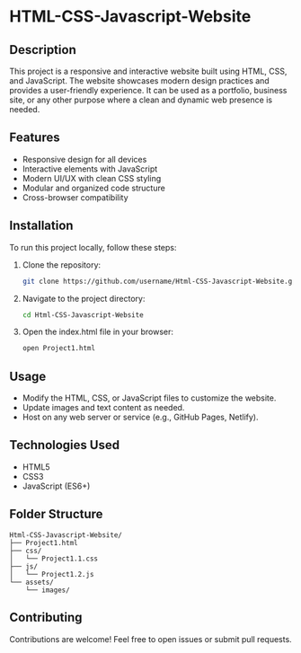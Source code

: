 # HTML-CSS-Javascript-Website

## Description
This project is a responsive and interactive website built using HTML, CSS, and JavaScript. The website showcases modern design practices and provides a user-friendly experience. It can be used as a portfolio, business site, or any other purpose where a clean and dynamic web presence is needed.

## Features
- Responsive design for all devices
- Interactive elements with JavaScript
- Modern UI/UX with clean CSS styling
- Modular and organized code structure
- Cross-browser compatibility

## Installation
To run this project locally, follow these steps:
1. Clone the repository:
   ```bash
   git clone https://github.com/username/Html-CSS-Javascript-Website.git
   ```
2. Navigate to the project directory:
   ```bash
   cd Html-CSS-Javascript-Website
   ```
3. Open the index.html file in your browser:
   ```bash
   open Project1.html
   ```

## Usage
- Modify the HTML, CSS, or JavaScript files to customize the website.
- Update images and text content as needed.
- Host on any web server or service (e.g., GitHub Pages, Netlify).

## Technologies Used
- HTML5
- CSS3
- JavaScript (ES6+)

## Folder Structure
```
Html-CSS-Javascript-Website/
├── Project1.html
├── css/
│   └── Project1.1.css
├── js/
│   └── Project1.2.js
└── assets/
    └── images/
```

## Contributing
Contributions are welcome! Feel free to open issues or submit pull requests.


